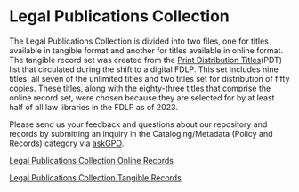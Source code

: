 
# Legal Publications Collection

The Legal Publications Collection is divided into two files, one for titles available in tangible format and another for titles available in online format. The tangible record set was created from the [Print Distribution Titles](https://www.fdlp.gov/file-repository-item/print-distribution-titles-pdt-list-12012023)(PDT) list that circulated during the shift to a digital FDLP. This set includes nine titles: all seven of the unlimited titles and two titles set for distribution of fifty copies. These titles, along with the eighty-three titles that comprise the online record set, were chosen because they are selected for by at least half of all law libraries in the FDLP as of 2023. 

Please send us your feedback and questions about our repository and records by submitting an inquiry in the Cataloging/Metadata (Policy and Records) category via [askGPO](https://ask.gpo.gov/s/).
	

[Legal Publications Collection Online Records](Legal_Publication_Collection/legal_publications_online_collection.md)

[Legal Publications Collection Tangible Records](Legal_Publication_Collection/legal_publications_tangible_collection.md)
